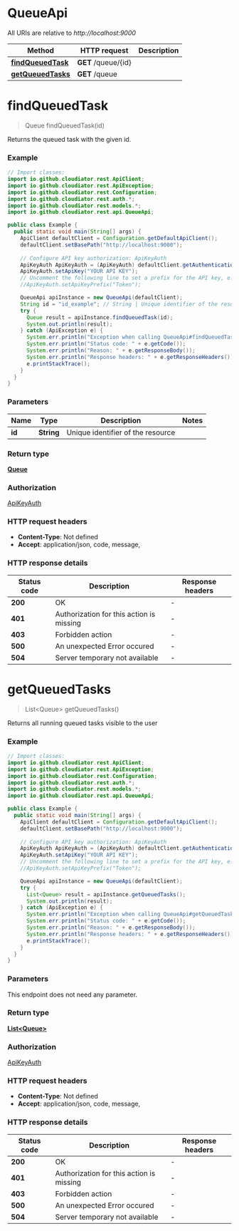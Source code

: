 # QueueApi

All URIs are relative to *http://localhost:9000*

Method | HTTP request | Description
------------- | ------------- | -------------
[**findQueuedTask**](QueueApi.md#findQueuedTask) | **GET** /queue/{id} | 
[**getQueuedTasks**](QueueApi.md#getQueuedTasks) | **GET** /queue | 


<a name="findQueuedTask"></a>
# **findQueuedTask**
> Queue findQueuedTask(id)



Returns the queued task with the given id. 

### Example
```java
// Import classes:
import io.github.cloudiator.rest.ApiClient;
import io.github.cloudiator.rest.ApiException;
import io.github.cloudiator.rest.Configuration;
import io.github.cloudiator.rest.auth.*;
import io.github.cloudiator.rest.models.*;
import io.github.cloudiator.rest.api.QueueApi;

public class Example {
  public static void main(String[] args) {
    ApiClient defaultClient = Configuration.getDefaultApiClient();
    defaultClient.setBasePath("http://localhost:9000");
    
    // Configure API key authorization: ApiKeyAuth
    ApiKeyAuth ApiKeyAuth = (ApiKeyAuth) defaultClient.getAuthentication("ApiKeyAuth");
    ApiKeyAuth.setApiKey("YOUR API KEY");
    // Uncomment the following line to set a prefix for the API key, e.g. "Token" (defaults to null)
    //ApiKeyAuth.setApiKeyPrefix("Token");

    QueueApi apiInstance = new QueueApi(defaultClient);
    String id = "id_example"; // String | Unique identifier of the resource
    try {
      Queue result = apiInstance.findQueuedTask(id);
      System.out.println(result);
    } catch (ApiException e) {
      System.err.println("Exception when calling QueueApi#findQueuedTask");
      System.err.println("Status code: " + e.getCode());
      System.err.println("Reason: " + e.getResponseBody());
      System.err.println("Response headers: " + e.getResponseHeaders());
      e.printStackTrace();
    }
  }
}
```

### Parameters

Name | Type | Description  | Notes
------------- | ------------- | ------------- | -------------
 **id** | **String**| Unique identifier of the resource |

### Return type

[**Queue**](Queue.md)

### Authorization

[ApiKeyAuth](../README.md#ApiKeyAuth)

### HTTP request headers

 - **Content-Type**: Not defined
 - **Accept**: application/json, code, message, 

### HTTP response details
| Status code | Description | Response headers |
|-------------|-------------|------------------|
**200** | OK |  -  |
**401** | Authorization for this action is missing |  -  |
**403** | Forbidden action |  -  |
**500** | An unexpected Error occured |  -  |
**504** | Server temporary not available |  -  |

<a name="getQueuedTasks"></a>
# **getQueuedTasks**
> List&lt;Queue&gt; getQueuedTasks()



Returns all running queued tasks visible to the user 

### Example
```java
// Import classes:
import io.github.cloudiator.rest.ApiClient;
import io.github.cloudiator.rest.ApiException;
import io.github.cloudiator.rest.Configuration;
import io.github.cloudiator.rest.auth.*;
import io.github.cloudiator.rest.models.*;
import io.github.cloudiator.rest.api.QueueApi;

public class Example {
  public static void main(String[] args) {
    ApiClient defaultClient = Configuration.getDefaultApiClient();
    defaultClient.setBasePath("http://localhost:9000");
    
    // Configure API key authorization: ApiKeyAuth
    ApiKeyAuth ApiKeyAuth = (ApiKeyAuth) defaultClient.getAuthentication("ApiKeyAuth");
    ApiKeyAuth.setApiKey("YOUR API KEY");
    // Uncomment the following line to set a prefix for the API key, e.g. "Token" (defaults to null)
    //ApiKeyAuth.setApiKeyPrefix("Token");

    QueueApi apiInstance = new QueueApi(defaultClient);
    try {
      List<Queue> result = apiInstance.getQueuedTasks();
      System.out.println(result);
    } catch (ApiException e) {
      System.err.println("Exception when calling QueueApi#getQueuedTasks");
      System.err.println("Status code: " + e.getCode());
      System.err.println("Reason: " + e.getResponseBody());
      System.err.println("Response headers: " + e.getResponseHeaders());
      e.printStackTrace();
    }
  }
}
```

### Parameters
This endpoint does not need any parameter.

### Return type

[**List&lt;Queue&gt;**](Queue.md)

### Authorization

[ApiKeyAuth](../README.md#ApiKeyAuth)

### HTTP request headers

 - **Content-Type**: Not defined
 - **Accept**: application/json, code, message, 

### HTTP response details
| Status code | Description | Response headers |
|-------------|-------------|------------------|
**200** | OK |  -  |
**401** | Authorization for this action is missing |  -  |
**403** | Forbidden action |  -  |
**500** | An unexpected Error occured |  -  |
**504** | Server temporary not available |  -  |

